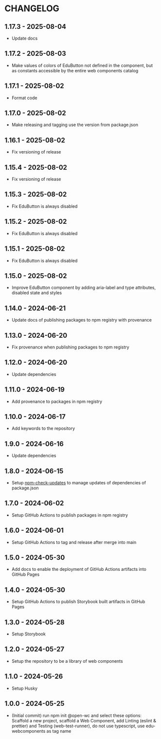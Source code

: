 # CHANGELOG

## 1.17.3 - 2025-08-04
- Update docs

## 1.17.2 - 2025-08-03
- Make values of colors of EduButton not defined in the component, but as constants accessible by the entire web components catalog

## 1.17.1 - 2025-08-02
- Format code

## 1.17.0 - 2025-08-02
- Make releasing and tagging use the version from package.json

## 1.16.1 - 2025-08-02
- Fix versioning of release

## 1.15.4 - 2025-08-02
- Fix versioning of release

## 1.15.3 - 2025-08-02
- Fix EduButton is always disabled

## 1.15.2 - 2025-08-02
- Fix EduButton is always disabled

## 1.15.1 - 2025-08-02
- Fix EduButton is always disabled

## 1.15.0 - 2025-08-02
- Improve EduButton component by adding aria-label and type attributes, disabled state and styles

## 1.14.0 - 2024-06-21
- Update docs of publishing packages to npm registry with provenance

## 1.13.0 - 2024-06-20
- Fix provenance when publishing packages to npm registry

## 1.12.0 - 2024-06-20
- Update dependencies

## 1.11.0 - 2024-06-19
- Add provenance to packages in npm registry

## 1.10.0 - 2024-06-17
- Add keywords to the repository

## 1.9.0 - 2024-06-16
- Update dependencies

## 1.8.0 - 2024-06-15
- Setup [npm-check-updates](https://www.npmjs.com/package/npm-check-updates) to manage updates of dependencies of package.json

## 1.7.0 - 2024-06-02
- Setup GitHub Actions to publish packages in npm registry

## 1.6.0 - 2024-06-01
- Setup GitHub Actions to tag and release after merge into main

## 1.5.0 - 2024-05-30
- Add docs to enable the deployment of GitHub Actions artifacts into GitHub Pages

## 1.4.0 - 2024-05-30
- Setup GitHub Actions to publish Storybook built artifacts in GitHub Pages

## 1.3.0 - 2024-05-28
- Setup Storybook

## 1.2.0 - 2024-05-27
- Setup the repository to be a library of web components

## 1.1.0 - 2024-05-26
- Setup Husky

## 1.0.0 - 2024-05-25
- (Initial commit) run npm init @open-wc and select these options: Scaffold a new project, scaffold a Web Component, add Linting (eslint & prettier) and Testing (web-test-runner), do not use typescript, use edu-webcomponents as tag name